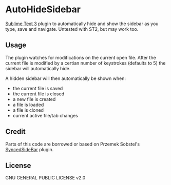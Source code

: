 AutoHideSidebar
===============

[Sublime Text 3](http://www.sublimetext.com/) plugin to automatically hide and
show the sidebar as you type, save and navigate. Untested with ST2, but may
work too.

Usage
-----

The plugin watches for modifications on the current open file. After the
current file is modified by a certian number of keystrokes (defaults to 5)
the sidebar will automatically hide.

A hidden sidebar will then automatically be shown when:

* the current file is saved
* the current file is closed
* a new file is created
* a file is loaded
* a file is cloned
* current active file/tab changes

Credit
------

Parts of this code are borrowed or based on Przemek Sobstel's 
[SyncedSideBar](https://github.com/sobstel/SyncedSideBar) plugin.

License
-------

GNU GENERAL PUBLIC LICENSE v2.0